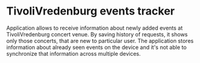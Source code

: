 # TivoliVredenburg events tracker

Application allows to receive information about newly added events at TivoliVredenburg concert venue. By saving history of requests, it shows only those concerts, that are new to particular user. The application stores information about already seen events on the device and it's not able to synchronize that information across multiple devices.
